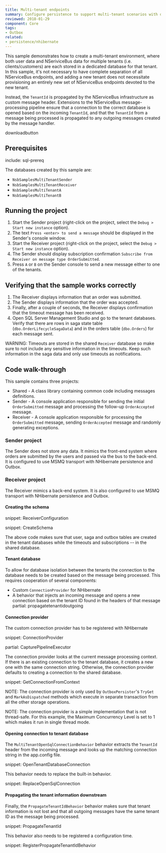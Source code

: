 ```yaml
---
title: Multi-tenant endpoints
summary: Configure persistence to support multi-tenant scenarios with database-per-tenant isolation.
reviewed: 2018-01-29
component: Core
tags:
- Outbox
related:
- persistence/nhibernate
---
```


This sample demonstrates how to create a multi-tenant environment, where both user data and NSeriviceBus data for multiple tenants (i.e. clients/customers) are each stored in a dedicated database for that tenant. In this sample, it's not necessary to have complete separation of all NServiceBus endpoints, and adding a new tenant does not necessitate provisioning an entirely new set of NServiceBus endpoints devoted to the new tenant.

Instead, the `TenantId` is propagated by the NServiceBus infrastructure as custom message header. Extensions to the NServiceBus message-processing pipeline ensure that a connection to the correct database is opened based on the incoming `TenantId`, and that the `TenantId` from a message being processed is propagated to any outgoing messages created by the message handler.

downloadbutton


## Prerequisites

include: sql-prereq

The databases created by this sample are:

 * `NsbSamplesMultiTenantSender`
 * `NsbSamplesMultiTenantReceiver`
 * `NsbSamplesMultiTenantA`
 * `NsbSamplesMultiTenantB`


## Running the project

 1. Start the Sender project (right-click on the project, select the `Debug > Start new instance` option).
 1. The text `Press <enter> to send a message` should be displayed in the Sender's console window.
 1. Start the Receiver project (right-click on the project, select the `Debug > Start new instance` option).
 1. The Sender should display subscription confirmation `Subscribe from Receiver on message type OrderSubmitted`.
 1. Press `A` or `B` on the Sender console to send a new message either to one of the tenants.


## Verifying that the sample works correctly

 1. The Receiver displays information that an order was submitted.
 1. The Sender displays information that the order was accepted.
 1. Finally, after a couple of seconds, the Receiver displays confirmation that the timeout message has been received.
 1. Open SQL Server Management Studio and go to the tenant databases. Verify that there are rows in saga state table (`dbo.OrderLifecycleSagaData`) and in the orders table (`dbo.Orders`) for each message sent.

WARNING: Timeouts are stored in the shared `Receiver` database so make sure to not include any sensitive information in the timeouts. Keep such information in the saga data and only use timeouts as notifications.


## Code walk-through

This sample contains three projects:

 * Shared - A class library containing common code including messages definitions.
 * Sender - A console application responsible for sending the initial `OrderSubmitted` message and processing the follow-up `OrderAccepted` message.
 * Receiver - A console application responsible for processing the `OrderSubmitted` message, sending `OrderAccepted` message and randomly generating exceptions.


### Sender project

The Sender does not store any data. It mimics the front-end system where orders are submitted by the users and passed via the bus to the back-end. It is configured to use MSMQ transport with NHibernate persistence and Outbox.


### Receiver project

The Receiver mimics a back-end system. It is also configured to use MSMQ transport with NHibernate persistence and Outbox.


#### Creating the schema

snippet: ReceiverConfiguration

snippet: CreateSchema

The above code makes sure that user, saga and outbox tables are created in the tenant databases while the timeouts and subscriptions -- in the shared database.


#### Tenant database

To allow for database isolation between the tenants the connection to the database needs to be created based on the message being processed. This requires cooperation of several components:

 * Custom `ConnectionProvider` for NHibernate
 * A behavior that injects an incoming message and opens a new connection based on the tenant ID found in the headers of that message
partial: propagatetenantidoutgoing


#### Connection provider

The custom connection provider has to be registered with NHibernate

snippet: ConnectionProvider

partial: CapturePipelineExecutor

The connection provider looks at the current message processing context. If there is an existing connection to the tenant database, it creates a new one with the same connection string. Otherwise, the connection provider defaults to creating a connection to the shared database.

snippet: GetConnectionFromContext

NOTE: The connection provider is only used by `OutboxPersister`'s `TryGet` and `MarkAsDispatched` methods which execute in separate transaction from all the other storage operations.

NOTE: The connection provider is a simple implementation that is not thread-safe. For this example, the Maximum Concurrency Level is set to 1 which makes it run in single thread mode.

#### Opening connection to tenant database

The `MultiTenantOpenSqlConnectionBehavior` behavior extracts the `TenantId` header from the incoming message and looks up the matching connection string in the app.config file.

snippet: OpenTenantDatabaseConnection

This behavior needs to replace the built-in behavior.

snippet: ReplaceOpenSqlConnection


#### Propagating the tenant information downstream

Finally, the `PropagateTenantIdBehavior` behavior makes sure that tenant information is not lost and that all outgoing messages have the same tenant ID as the message being processed.

snippet: PropagateTenantId

This behavior also needs to be registered a configuration time.

snippet: RegisterPropagateTenantIdBehavior
